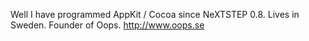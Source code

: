 

Well I have programmed AppKit / Cocoa since NeXTSTEP 0.8. Lives in Sweden. Founder of Oops. http://www.oops.se
